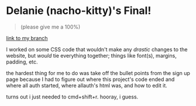 # Delanie (nacho-kitty)'s Final! #

> (please give me a 100%)

[link to my branch](https://github.com/ACCDjangoGirls/culinary_webapp/tree/css)

I worked on some CSS code that wouldn't make any *drastic* changes to the website, but *would* tie everything together; things like font(s), margins, padding, etc.

<p>the hardest thing for me to do was take off the bullet points from the sign up page because I had to figure out where this project's code ended and where all auth started, 
where allauth's html was, and how to edit it.</p>
<p> turns out i just needed to cmd+shift+r. hooray, i guess.</p>
